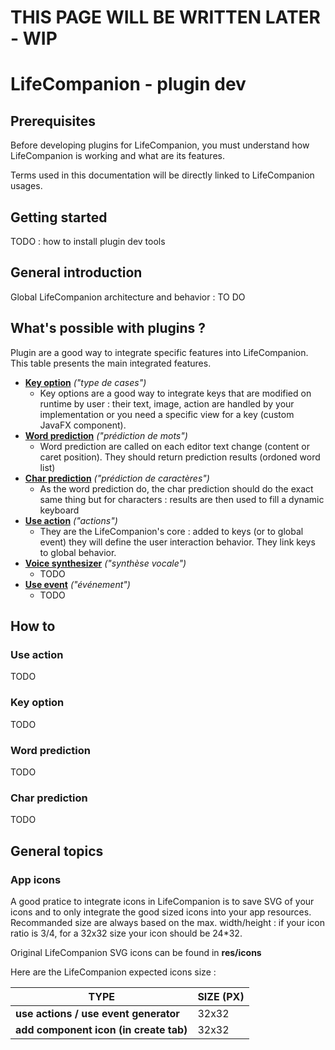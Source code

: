 # THIS PAGE WILL BE WRITTEN LATER - WIP

# LifeCompanion - plugin dev

## Prerequisites

Before developing plugins for LifeCompanion, you must understand how LifeCompanion is working and what are its features.

Terms used in this documentation will be directly linked to LifeCompanion usages.

## Getting started

TODO : how to install plugin dev tools

## General introduction

Global LifeCompanion architecture and behavior : TO DO

## What's possible with plugins ?

Plugin are a good way to integrate specific features into LifeCompanion. This table presents the main integrated features.

- [**Key option**](#key-option) *("type de cases")*
    - Key options are a good way to integrate keys that are modified on runtime by user : their text, image, action are handled by your implementation or you need a specific view for a key (custom JavaFX component).
- [**Word prediction**](#word-prediction) *("prédiction de mots")*
    - Word prediction are called on each editor text change (content or caret position). They should return prediction results (ordoned word list)
- [**Char prediction**](#char-prediction) *("prédiction de caractères")*
    - As the word prediction do, the char prediction should do the exact same thing but for characters : results are then used to fill a dynamic keyboard
- [**Use action**](#use-action) *("actions")*
    - They are the LifeCompanion's core : added to keys (or to global event) they will define the user interaction behavior. They link keys to global behavior.
- [**Voice synthesizer**](#voice-synthesizer) *("synthèse vocale")*
    - TODO
- [**Use event**](#use-event) *("événement")*
    - TODO

## How to

### Use action

TODO

### Key option

TODO

### Word prediction

TODO

### Char prediction

TODO

## General topics

### App icons

A good pratice to integrate icons in LifeCompanion is to save SVG of your icons and to only integrate the good sized icons into your app resources. Recommanded size are always based on the max. width/height : if your icon ratio is 3/4, for a 32x32 size your icon should be 24*32.

Original LifeCompanion SVG icons can be found in **res/icons**

Here are the LifeCompanion expected icons size :

| TYPE												| SIZE (PX)			|
|---------------------------------------------------|-------------------|
|**use actions / use event generator**				|32x32				|
|**add component icon (in create tab)**				|32x32				|
